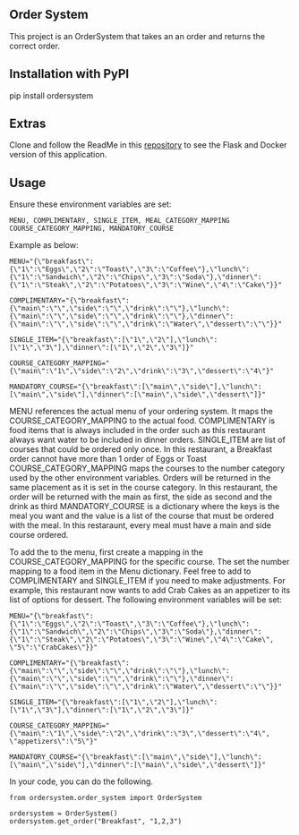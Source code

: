 ## Order System
This project is an OrderSystem that takes an an order and returns the correct order.

## Installation with PyPI
pip install ordersystem

## Extras
Clone and follow the ReadMe in this [repository](https://github.com/SUzoegwu/OrderSystemServer) to see the Flask and Docker version of this application.

## Usage
Ensure these environment variables are set:

`MENU, COMPLIMENTARY, SINGLE_ITEM, MEAL_CATEGORY_MAPPING COURSE_CATEGORY_MAPPING, MANDATORY_COURSE`

Example as below:

```
MENU="{\"breakfast\":{\"1\":\"Eggs\",\"2\":\"Toast\",\"3\":\"Coffee\"},\"lunch\":{\"1\":\"Sandwich\",\"2\":\"Chips\",\"3\":\"Soda\"},\"dinner\":{\"1\":\"Steak\",\"2\":\"Potatoes\",\"3\":\"Wine\",\"4\":\"Cake\"}}"

COMPLIMENTARY="{\"breakfast\":{\"main\":\"\",\"side\":\"\",\"drink\":\"\"},\"lunch\":{\"main\":\"\",\"side\":\"\",\"drink\":\"\"},\"dinner\":{\"main\":\"\",\"side\":\"\",\"drink\":\"Water\",\"dessert\":\"\"}}"

SINGLE_ITEM="{\"breakfast\":[\"1\",\"2\"],\"lunch\":[\"1\",\"3\"],\"dinner\":[\"1\",\"2\",\"3\"]}"

COURSE_CATEGORY_MAPPING="{\"main\":\"1\",\"side\":\"2\",\"drink\":\"3\",\"dessert\":\"4\"}"

MANDATORY_COURSE="{\"breakfast\":[\"main\",\"side\"],\"lunch\":[\"main\",\"side\"],\"dinner\":[\"main\",\"side\",\"dessert\"]}"

```

MENU references the actual menu of your ordering system. It maps the COURSE_CATEGORY_MAPPING to the actual food. 
COMPLIMENTARY is food items that is always included in the order such as this restaurant always want water to be included in dinner orders.
SINGLE_ITEM are list of courses that could be ordered only once. In this restaurant, a Breakfast order cannot have more than 1 order of Eggs or Toast
COURSE_CATEGORY_MAPPING maps the courses to the number category used by the other environment variables. Orders will be returned in the same placement as it is set in the course category. In this restaurant, the order will be returned with the main as first, the side as second and the drink as third
MANDATORY_COURSE is a dictionary where the keys is the meal you want and the value is a list of the course that must be ordered with the meal. In this restaraunt, every meal must have a main and side course ordered.

To add the to the menu, first create a mapping in the COURSE_CATEGORY_MAPPING for the specific course. The set the number mapping to a food item in the Menu dictionary. Feel free to add to COMPLIMENTARY and SINGLE_ITEM if you need to make adjustments. For example, this restaurant now wants to add Crab Cakes as an appetizer to its list of options for dessert. The following environment variables will be set:

```
MENU="{\"breakfast\":{\"1\":\"Eggs\",\"2\":\"Toast\",\"3\":\"Coffee\"},\"lunch\":{\"1\":\"Sandwich\",\"2\":\"Chips\",\"3\":\"Soda\"},\"dinner\":{\"1\":\"Steak\",\"2\":\"Potatoes\",\"3\":\"Wine\",\"4\":\"Cake\", \"5\":\"CrabCakes\"}}"

COMPLIMENTARY="{\"breakfast\":{\"main\":\"\",\"side\":\"\",\"drink\":\"\"},\"lunch\":{\"main\":\"\",\"side\":\"\",\"drink\":\"\"},\"dinner\":{\"main\":\"\",\"side\":\"\",\"drink\":\"Water\",\"dessert\":\"\"}}"

SINGLE_ITEM="{\"breakfast\":[\"1\",\"2\"],\"lunch\":[\"1\",\"3\"],\"dinner\":[\"1\",\"2\",\"3\"]}"

COURSE_CATEGORY_MAPPING="{\"main\":\"1\",\"side\":\"2\",\"drink\":\"3\",\"dessert\":\"4\", \"appetizers\":\"5\"}"

MANDATORY_COURSE="{\"breakfast\":[\"main\",\"side\"],\"lunch\":[\"main\",\"side\"],\"dinner\":[\"main\",\"side\",\"dessert\"]}"
```


In your code, you can do the following.

```
from ordersystem.order_system import OrderSystem

ordersystem = OrderSystem()
ordersystem.get_order("Breakfast", "1,2,3")

```